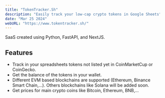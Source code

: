 ```yaml
---
title: "TokenTracker.Sh"
description: "Easily track your low-cap crypto tokens in Google Sheets"
date: "Mar 25 2024"
webURL: "https://www.tokentracker.sh/"
---
```


SaaS created using Python, FastAPI, and NextJS.

## Features

* Track in your spreadsheets tokens not listed yet in CoinMarketCup or CoinGecko.
* Get the balance of the tokens in your wallet.
* Different EVM based blockchains are supported (Ethereum, Binance Smart Chain,...). Others blockchains like Solana will be added soon.
* Get prices for main crypto coins like Bitcoin, Ethereum, BNB,...
